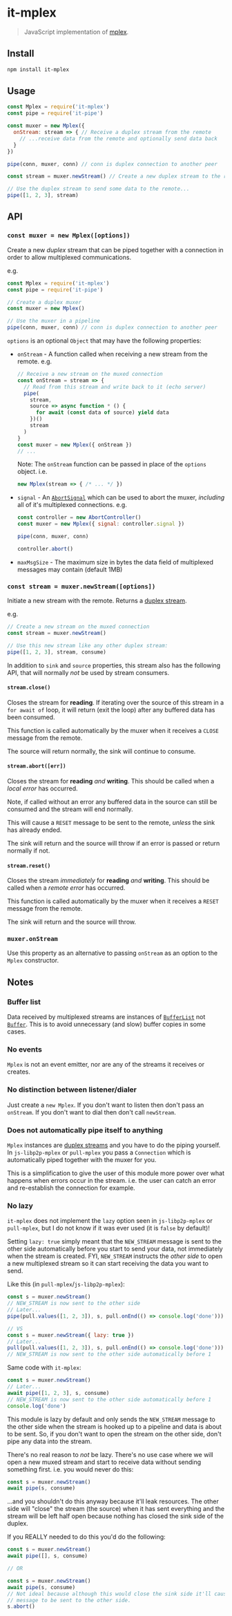 # it-mplex

> JavaScript implementation of [mplex](https://github.com/libp2p/specs/tree/master/mplex).

## Install

```sh
npm install it-mplex
```

## Usage

```js
const Mplex = require('it-mplex')
const pipe = require('it-pipe')

const muxer = new Mplex({
  onStream: stream => { // Receive a duplex stream from the remote
    // ...receive data from the remote and optionally send data back
  }
})

pipe(conn, muxer, conn) // conn is duplex connection to another peer

const stream = muxer.newStream() // Create a new duplex stream to the remote

// Use the duplex stream to send some data to the remote...
pipe([1, 2, 3], stream)
```

## API

### `const muxer = new Mplex([options])`

Create a new _duplex_ stream that can be piped together with a connection in order to allow multiplexed communications.

e.g.

```js
const Mplex = require('it-mplex')
const pipe = require('it-pipe')

// Create a duplex muxer
const muxer = new Mplex()

// Use the muxer in a pipeline
pipe(conn, muxer, conn) // conn is duplex connection to another peer
```

`options` is an optional `Object` that may have the following properties:

* `onStream` - A function called when receiving a new stream from the remote. e.g.
    ```js
    // Receive a new stream on the muxed connection
    const onStream = stream => {
      // Read from this stream and write back to it (echo server)
      pipe(
        stream,
        source => async function * () {
          for await (const data of source) yield data
        })()
        stream
      )
    }
    const muxer = new Mplex({ onStream })
    // ...
    ```
    Note: The `onStream` function can be passed in place of the `options` object. i.e.
    ```js
    new Mplex(stream => { /* ... */ })
    ```
* `signal` - An [`AbortSignal`](https://developer.mozilla.org/en-US/docs/Web/API/AbortSignal) which can be used to abort the muxer, _including_ all of it's multiplexed connections. e.g.
    ```js
    const controller = new AbortController()
    const muxer = new Mplex({ signal: controller.signal })

    pipe(conn, muxer, conn)

    controller.abort()
    ```
* `maxMsgSize` - The maximum size in bytes the data field of multiplexed messages may contain (default 1MB)

### `const stream = muxer.newStream([options])`

Initiate a new stream with the remote. Returns a [duplex stream](https://gist.github.com/alanshaw/591dc7dd54e4f99338a347ef568d6ee9#duplex-it).

e.g.

```js
// Create a new stream on the muxed connection
const stream = muxer.newStream()

// Use this new stream like any other duplex stream:
pipe([1, 2, 3], stream, consume)
```

In addition to `sink` and `source` properties, this stream also has the following API, that will normally _not_ be used by stream consumers.

#### `stream.close()`

Closes the stream for **reading**. If iterating over the source of this stream in a `for await of` loop, it will return (exit the loop) after any buffered data has been consumed.

This function is called automatically by the muxer when it receives a `CLOSE` message from the remote.

The source will return normally, the sink will continue to consume.

#### `stream.abort([err])`

Closes the stream for **reading** _and_ **writing**. This should be called when a _local error_ has occurred.

Note, if called without an error any buffered data in the source can still be consumed and the stream will end normally.

This will cause a `RESET` message to be sent to the remote, _unless_ the sink has already ended.

The sink will return and the source will throw if an error is passed or return normally if not.

#### `stream.reset()`

Closes the stream _immediately_ for **reading** _and_ **writing**. This should be called when a _remote error_ has occurred.

This function is called automatically by the muxer when it receives a `RESET` message from the remote.

The sink will return and the source will throw.

### `muxer.onStream`

Use this property as an alternative to passing `onStream` as an option to the `Mplex` constructor.

## Notes

### Buffer list

Data received by multiplexed streams are instances of [`BufferList`](https://www.npmjs.com/package/bl) not [`Buffer`](https://www.npmjs.com/package/buffer). This is to avoid unnecessary (and slow) buffer copies in some cases.

### No events

`Mplex` is not an event emitter, nor are any of the streams it receives or creates.

### No distinction between listener/dialer

Just create a `new Mplex`. If you don't want to listen then don't pass an `onStream`. If you don't want to dial then don't call `newStream`.

### Does not automatically pipe itself to anything

`Mplex` instances are [duplex streams]((https://gist.github.com/alanshaw/591dc7dd54e4f99338a347ef568d6ee9#duplex-it)) and you have to do the piping yourself. In `js-libp2p-mplex` or `pull-mplex` you pass a `Connection` which is automatically piped together with the muxer for you.

This is a simplification to give the user of this module more power over what happens when errors occur in the stream. i.e. the user can catch an error and re-establish the connection for example.

### No lazy

`it-mplex` does not implement the `lazy` option seen in `js-libp2p-mplex` or `pull-mplex`, but I do not know if it was ever used (it is `false` by default)!

Setting `lazy: true` simply meant that the `NEW_STREAM` message is sent to the other side automatically before you start to send your data, not immediately when the stream is created. FYI, `NEW_STREAM` instructs the _other side_ to open a new multiplexed stream so it can start receiving the data you want to send.

Like this (in `pull-mplex`/`js-libp2p-mplex`):

```js
const s = muxer.newStream()
// NEW_STREAM is now sent to the other side
// Later...
pipe(pull.values([1, 2, 3]), s, pull.onEnd(() => console.log('done')))

// VS
const s = muxer.newStream({ lazy: true })
// Later...
pull(pull.values([1, 2, 3]), s, pull.onEnd(() => console.log('done')))
// NEW_STREAM is now sent to the other side automatically before 1
```

Same code with `it-mplex`:

```js
const s = muxer.newStream()
// Later...
await pipe([1, 2, 3], s, consume)
// NEW_STREAM is now sent to the other side automatically before 1
console.log('done')
```

This module is lazy by default and only sends the `NEW_STREAM` message to the other side when the stream is hooked up to a pipeline and data is about to be sent. So, if you don't want to open the stream on the other side, don't pipe any data into the stream.

There's no real reason to _not_ be lazy. There's no use case where we will open a new muxed stream and start to receive data without sending something first. i.e. you would never do this:

```js
const s = muxer.newStream()
await pipe(s, consume)
```

...and you shouldn't do this anyway because it'll leak resources. The other side will "close" the stream (the source) when it has sent everything and the stream will be left half open because nothing has closed the sink side of the duplex.

If you REALLY needed to do this you'd do the following:

```js
const s = muxer.newStream()
await pipe([], s, consume)

// OR

const s = muxer.newStream()
await pipe(s, consume)
// Not ideal because although this would close the sink side it'll cause a RESET
// message to be sent to the other side.
s.abort()
```
